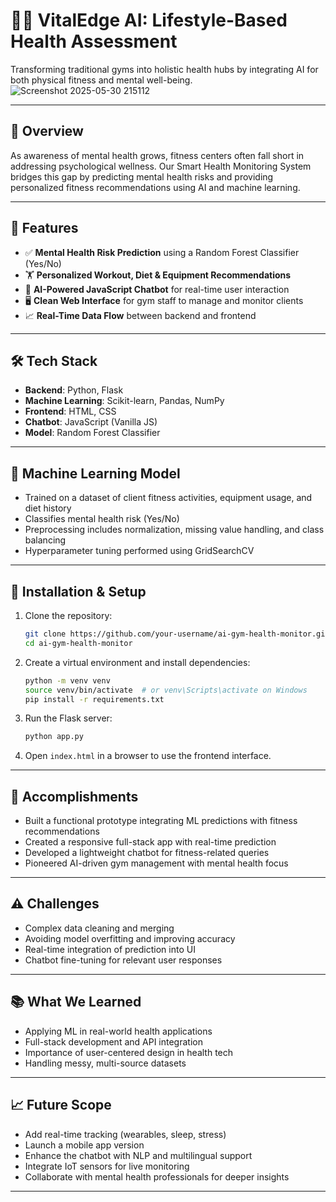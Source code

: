# 🧠💪 VitalEdge AI: Lifestyle-Based Health Assessment

Transforming traditional gyms into holistic health hubs by integrating AI for both physical fitness and mental well-being.
![Screenshot 2025-05-30 215112](https://github.com/user-attachments/assets/2e5aa170-d337-41d9-9869-65c4ead675df)

---

## 🚀 Overview

As awareness of mental health grows, fitness centers often fall short in addressing psychological wellness. Our Smart Health Monitoring System bridges this gap by predicting mental health risks and providing personalized fitness recommendations using AI and machine learning.

---

## 🧩 Features

- ✅ **Mental Health Risk Prediction** using a Random Forest Classifier (Yes/No)
- 🏋️ **Personalized Workout, Diet & Equipment Recommendations**
- 🤖 **AI-Powered JavaScript Chatbot** for real-time user interaction
- 🖥️ **Clean Web Interface** for gym staff to manage and monitor clients
- 📈 **Real-Time Data Flow** between backend and frontend

---

## 🛠️ Tech Stack

- **Backend**: Python, Flask  
- **Machine Learning**: Scikit-learn, Pandas, NumPy  
- **Frontend**: HTML, CSS  
- **Chatbot**: JavaScript (Vanilla JS)  
- **Model**: Random Forest Classifier  

---

## 🧠 Machine Learning Model

- Trained on a dataset of client fitness activities, equipment usage, and diet history
- Classifies mental health risk (Yes/No)
- Preprocessing includes normalization, missing value handling, and class balancing
- Hyperparameter tuning performed using GridSearchCV

---

## 🔧 Installation & Setup

1. Clone the repository:
   ```bash
   git clone https://github.com/your-username/ai-gym-health-monitor.git
   cd ai-gym-health-monitor
   ```

2. Create a virtual environment and install dependencies:
   ```bash
   python -m venv venv
   source venv/bin/activate  # or venv\Scripts\activate on Windows
   pip install -r requirements.txt
   ```

3. Run the Flask server:
   ```bash
   python app.py
   ```

4. Open `index.html` in a browser to use the frontend interface.

---

## 🌟 Accomplishments

- Built a functional prototype integrating ML predictions with fitness recommendations
- Created a responsive full-stack app with real-time prediction
- Developed a lightweight chatbot for fitness-related queries
- Pioneered AI-driven gym management with mental health focus

---

## ⚠️ Challenges

- Complex data cleaning and merging
- Avoiding model overfitting and improving accuracy
- Real-time integration of prediction into UI
- Chatbot fine-tuning for relevant user responses

---

## 📚 What We Learned

- Applying ML in real-world health applications
- Full-stack development and API integration
- Importance of user-centered design in health tech
- Handling messy, multi-source datasets

---

## 📈 Future Scope

- Add real-time tracking (wearables, sleep, stress)
- Launch a mobile app version
- Enhance the chatbot with NLP and multilingual support
- Integrate IoT sensors for live monitoring
- Collaborate with mental health professionals for deeper insights

---

